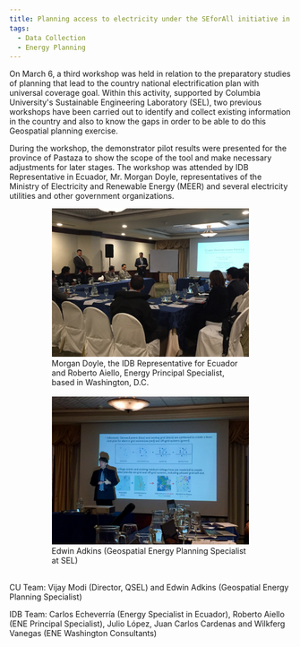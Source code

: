 ```yaml
---
title: Planning access to electricity under the SEforAll initiative in Ecuador
tags:
  - Data Collection
  - Energy Planning
---
```


<p>
On March 6, a third workshop was held in relation to the preparatory studies of planning that lead to the country national electrification plan with universal coverage goal. Within this activity, supported by Columbia University's Sustainable Engineering Laboratory (SEL), two previous workshops have been carried out to identify and collect existing information in the country and also to know the gaps in order to be able to do this Geospatial planning exercise.
</p>
 
<p>
During the workshop, the demonstrator pilot results were presented for the province of Pastaza to show the scope of the tool and make necessary adjustments for later stages. The workshop was attended by IDB Representative in Ecuador, Mr. Morgan Doyle, representatives of the Ministry of Electricity and Renewable Energy (MEER) and several electricity utilities and other government organizations.
</p>


<p style="width:70%;margin:0 auto;display:block">
	<img src="/assets/uploads/blog/2017/ecuador-workshop/tables.jpg" alt="workshop"/>
	Morgan Doyle, the IDB Representative for Ecuador and Roberto Aiello, Energy Principal Specialist, based in Washington, D.C.
</p>
<br>
<p style="width:70%;margin:0 auto;display:block">
	<img src="/assets/uploads/blog/2017/ecuador-workshop/presentation.jpg" alt="presentation"/>
	Edwin Adkins (Geospatial Energy Planning Specialist at SEL)
</p>

<br>

CU Team: Vijay Modi (Director, QSEL) and Edwin Adkins (Geospatial Energy Planning Specialist)

IDB Team: Carlos Echeverría (Energy Specialist in Ecuador), Roberto Aiello (ENE Principal Specialist), Julio López, Juan Carlos Cardenas and Wilkferg Vanegas (ENE Washington Consultants)